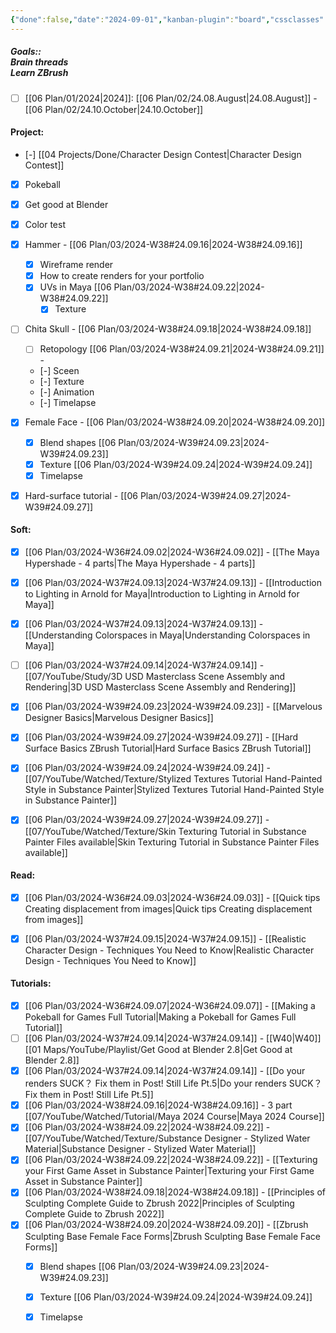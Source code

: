 ```yaml
---
{"done":false,"date":"2024-09-01","kanban-plugin":"board","cssclasses":["pen-black","daily","Wednesday","page-yellow"],"dg-publish":true,"permalink":"/06-plan/02/24-09-september/","contentClasses":"pen-black daily Wednesday page-yellow","dgPassFrontmatter":true,"noteIcon":"","created":"2025-01-21T01:20:17.289+10:00","updated":"2025-01-21T16:22:09.369+10:00"}
---
```



##### Goals::</br>Brain threads</br>Learn ZBrush

- [ ] [[06 Plan/01/2024\|2024]]: [[06 Plan/02/24.08.August\|24.08.August]] - [[06 Plan/02/24.10.October\|24.10.October]]


#### Project:

- [-] [[04 Projects/Done/Character Design Contest\|Character Design Contest]]
- [x] Pokeball
- [x] Get good at Blender
- [x] Color test
- [x] Hammer - [[06 Plan/03/2024-W38#24.09.16\|2024-W38#24.09.16]]
	- [x] Wireframe render
	- [x] How to create renders for your portfolio
	- [x] UVs in Maya [[06 Plan/03/2024-W38#24.09.22\|2024-W38#24.09.22]]
		- [x] Texture
- [ ] Chita Skull - [[06 Plan/03/2024-W38#24.09.18\|2024-W38#24.09.18]]
	- [ ] Retopology [[06 Plan/03/2024-W38#24.09.21\|2024-W38#24.09.21]]  - 
	- [-] Sceen
	- [-] Texture
	- [-] Animation
	- [-] Timelapse
- [x] Female Face - [[06 Plan/03/2024-W38#24.09.20\|2024-W38#24.09.20]]
	- [x] Blend shapes [[06 Plan/03/2024-W39#24.09.23\|2024-W39#24.09.23]]
	- [x] Texture [[06 Plan/03/2024-W39#24.09.24\|2024-W39#24.09.24]]
	- [x] Timelapse
- [x] Hard-surface tutorial - [[06 Plan/03/2024-W39#24.09.27\|2024-W39#24.09.27]]


#### Soft:

- [x] [[06 Plan/03/2024-W36#24.09.02\|2024-W36#24.09.02]] - [[The Maya Hypershade - 4 parts\|The Maya Hypershade - 4 parts]]
- [x] [[06 Plan/03/2024-W37#24.09.13\|2024-W37#24.09.13]] - [[Introduction to Lighting in Arnold for Maya\|Introduction to Lighting in Arnold for Maya]]
- [x] [[06 Plan/03/2024-W37#24.09.13\|2024-W37#24.09.13]] - [[Understanding Colorspaces in Maya\|Understanding Colorspaces in Maya]]
- [ ] [[06 Plan/03/2024-W37#24.09.14\|2024-W37#24.09.14]] - [[07/YouTube/Study/3D USD Masterclass Scene Assembly and Rendering\|3D USD Masterclass Scene Assembly and Rendering]]
- [x] [[06 Plan/03/2024-W39#24.09.23\|2024-W39#24.09.23]] - [[Marvelous Designer Basics\|Marvelous Designer Basics]]
- [x] [[06 Plan/03/2024-W39#24.09.27\|2024-W39#24.09.27]] - [[Hard Surface Basics  ZBrush Tutorial\|Hard Surface Basics  ZBrush Tutorial]]
- [x] [[06 Plan/03/2024-W39#24.09.24\|2024-W39#24.09.24]] - [[07/YouTube/Watched/Texture/Stylized Textures Tutorial  Hand-Painted Style in Substance Painter\|Stylized Textures Tutorial  Hand-Painted Style in Substance Painter]]
- [x] [[06 Plan/03/2024-W39#24.09.27\|2024-W39#24.09.27]] - [[07/YouTube/Watched/Texture/Skin Texturing Tutorial in Substance Painter  Files available\|Skin Texturing Tutorial in Substance Painter  Files available]]


#### Read:

- [x] [[06 Plan/03/2024-W36#24.09.03\|2024-W36#24.09.03]] -  [[Quick tips Creating displacement from images\|Quick tips Creating displacement from images]]
- [x] [[06 Plan/03/2024-W37#24.09.15\|2024-W37#24.09.15]] - [[Realistic Character Design - Techniques You Need to Know\|Realistic Character Design - Techniques You Need to Know]]


#### Tutorials:

- [x] [[06 Plan/03/2024-W36#24.09.07\|2024-W36#24.09.07]] - [[Making a Pokeball for Games  Full Tutorial\|Making a Pokeball for Games  Full Tutorial]]
- [ ] [[06 Plan/03/2024-W37#24.09.14\|2024-W37#24.09.14]] - [[W40\|W40]] [[01 Maps/YouTube/Playlist/Get Good at Blender 2.8\|Get Good at Blender 2.8]]
- [x] [[06 Plan/03/2024-W37#24.09.14\|2024-W37#24.09.14]] - [[Do your renders SUCK？ Fix them in Post! Still Life Pt.5\|Do your renders SUCK？ Fix them in Post! Still Life Pt.5]]
- [x] [[06 Plan/03/2024-W38#24.09.16\|2024-W38#24.09.16]] - 3 part [[07/YouTube/Watched/Tutorial/Maya 2024 Course\|Maya 2024 Course]]
- [x] [[06 Plan/03/2024-W38#24.09.22\|2024-W38#24.09.22]] - [[07/YouTube/Watched/Texture/Substance Designer  - Stylized Water Material\|Substance Designer  - Stylized Water Material]]
- [x] [[06 Plan/03/2024-W38#24.09.22\|2024-W38#24.09.22]] - [[Texturing your First Game Asset in Substance Painter\|Texturing your First Game Asset in Substance Painter]]
- [x] [[06 Plan/03/2024-W38#24.09.18\|2024-W38#24.09.18]] - [[Principles of Sculpting  Complete Guide to Zbrush 2022\|Principles of Sculpting  Complete Guide to Zbrush 2022]]
- [x] [[06 Plan/03/2024-W38#24.09.20\|2024-W38#24.09.20]] -  [[Zbrush Sculpting  Base Female Face Forms\|Zbrush Sculpting  Base Female Face Forms]]
	- [x] Blend shapes [[06 Plan/03/2024-W39#24.09.23\|2024-W39#24.09.23]]
	- [x] Texture [[06 Plan/03/2024-W39#24.09.24\|2024-W39#24.09.24]]
	- [x] Timelapse




